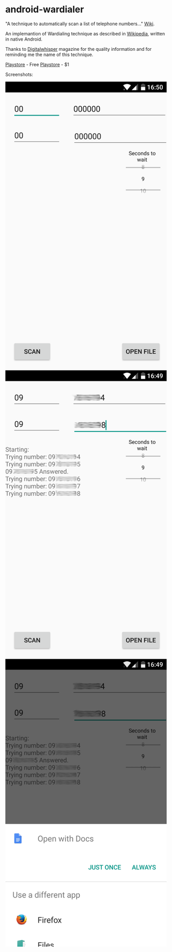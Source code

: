 # android-wardialer
"A technique to automatically scan a list of telephone numbers..." [Wiki](https://wikipedia.org/wiki/War_dialing).

An implemantion of Wardialing technique as described in [Wikipedia](https://wikipedia.org/wiki/War_dialing), written in native Android.

Thanks to [Digitalwhisper](https://www.digitalwhisper.co.il) magazine for the quality information and for reminding me the name of this technique.

[Playstore](https://play.google.com/store/apps/details?id=com.bergereden.wardialerfree) - Free
[Playstore](https://play.google.com/store/apps/details?id=com.tiger.wardialer) - $1

Screenshots:

![alt text](Screenshot_first.png)
![alt text](Screenshot_blurred.png)
![alt text](Screenshot_blurred0.png)

